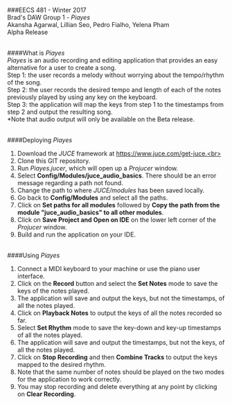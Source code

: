 ###EECS 481 - Winter 2017 <br>
Brad's DAW Group 1 - *Piayes* <br> Akansha Agarwal, Lillian Seo, Pedro Fialho, Yelena Pham <br> Alpha Release <br> <br>

####What is *Piayes*<br>
*Piayes* is an audio recording and editing application that provides an easy alternative for a user to create a song.<br>
Step 1: the user records a melody without worrying about the tempo/rhythm of the song.<br>
Step 2: the user records the desired tempo and length of each of the notes previously played by using any key on the keyboard.<br>
Step 3: the application will map the keys from step 1 to the timestamps from step 2 and output the resulting song.<br>
*Note that audio output will only be available on the Beta release.<br><br>

####Deploying *Piayes*<br>
1. Download the *JUCE* framework at https://www.juce.com/get-juce.<br>
2. Clone this GIT repository.
2. Run *Piayes.jucer*, which will open up a *Projucer* window.<br>
3. Select **Config/Modules/juce_audio_basics**. There should be an error message regarding a path not found.<br>
4. Change the path to where *JUCE/modules* has been saved locally.<br>
5. Go back to **Config/Modules** and select all the paths.<br>
6. Click on **Set paths for all modules** followed by **Copy the path from the module "juce_audio_basics" to all other modules**.<br>
7. Click on **Save Project and Open on IDE** on the lower left corner of the *Projucer* window.<br>
8. Build and run the application on your IDE.<br><br>

####Using *Piayes*<br>
1. Connect a MIDI keyboard to your machine or use the piano user interface.<br>
2. Click on the **Record** button and select the **Set Notes** mode to save the keys of the notes played.<br>
3. The application will save and output the keys, but not the timestamps, of all the notes played.<br>
4. Click on **Playback Notes** to output the keys of all the notes recorded so far.<br>
5. Select **Set Rhythm** mode to save the key-down and key-up timestamps of all the notes played.<br>
6. The application will save and output the timestamps, but not the keys, of all the notes played.<br> 
7. Click on **Stop Recording** and then **Combine Tracks** to output the keys mapped to the desired rhythm.<br>
8. Note that the same number of notes should be played on the two modes for the application to work correctly.<br>
9. You may stop recording and delete everything at any point by clicking on **Clear Recording**.<br>
